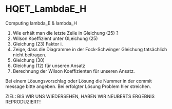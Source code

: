 # HQET_LambdaE_H
Computing lambda_E &amp; lambda_H

1. Wie erhält man die letzte Zeile in Gleichung (25) ?
2. Wilson Koeffizient unter GLeichung (25)
3. Gleichung (23) Faktor i.
3. Zeige, dass die Diagramme in der Fock-Schwinger Gleichung tatsächlich nicht beitragen.
4. Gleichung (30)
5. Gleichung (12) für unseren Ansatz
6. Berechnung der Wilson Koeffizienten für unseren Ansatz.

Bei einem Lösungsvorschlag oder Lösung die Nummer in der commit message bitte angeben. Bei erfolgter Lösung Problem hier
streichen. 

ZIEL: BIS WIR UNS WIEDERSEHEN, HABEN WIR NEUBERTS ERGEBNIS REPRODUZIERT!
